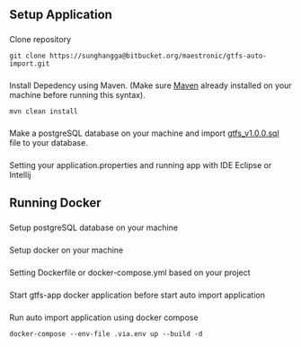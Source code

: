 ## Setup Application
###
Clone repository
```
git clone https://sunghangga@bitbucket.org/maestronic/gtfs-auto-import.git
```
###
Install Depedency using Maven. (Make sure [Maven](https://maven.apache.org/install.html) already installed on your machine before running this syntax).
```
mvn clean install
```
###
Make a postgreSQL database on your machine and import [gtfs_v1.0.0.sql](https://maestronicoperationsltd-my.sharepoint.com/:f:/g/personal/angga_putra_maes-electronic_co_id/Eng41HxYYAVFrI5Giz13bCwB24bDxE5CnJNqlDOZUazTDQ?e=RhL27U) file to your database.
###
Setting your application.properties and running app with IDE Eclipse or Intellij

## Running Docker
###
Setup postgreSQL database on your machine
###
Setup docker on your machine
###
Setting Dockerfile or docker-compose.yml based on your project
###
Start gtfs-app docker application before start auto import application
###
Run auto import application using docker compose
```
docker-compose --env-file .via.env up --build -d
```